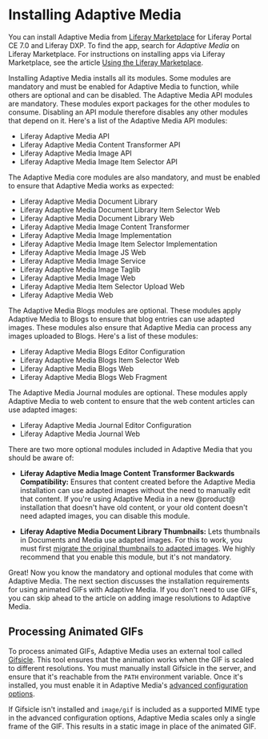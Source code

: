 # Installing Adaptive Media [](id=installing-adaptive-media)

You can install Adaptive Media from 
[Liferay Marketplace](https://web.liferay.com/marketplace) 
for Liferay Portal CE 7.0 and Liferay DXP. To find the app, search for *Adaptive 
Media* on Liferay Marketplace. For instructions on installing apps via Liferay 
Marketplace, see the article 
[Using the Liferay Marketplace](/discover/portal/-/knowledge_base/7-0/using-the-liferay-marketplace). 

Installing Adaptive Media installs all its modules. Some modules are mandatory 
and must be enabled for Adaptive Media to function, while others are optional 
and can be disabled. The Adaptive Media API modules are mandatory. These modules 
export packages for the other modules to consume. Disabling an API module 
therefore disables any other modules that depend on it. Here's a list of the 
Adaptive Media API modules: 

-   Liferay Adaptive Media API
-   Liferay Adaptive Media Content Transformer API
-   Liferay Adaptive Media Image API
-   Liferay Adaptive Media Image Item Selector API 

The Adaptive Media core modules are also mandatory, and must be enabled to 
ensure that Adaptive Media works as expected: 

-   Liferay Adaptive Media Document Library
-   Liferay Adaptive Media Document Library Item Selector Web
-   Liferay Adaptive Media Document Library Web
-   Liferay Adaptive Media Image Content Transformer
-   Liferay Adaptive Media Image Implementation
-   Liferay Adaptive Media Image Item Selector Implementation
-   Liferay Adaptive Media Image JS Web
-   Liferay Adaptive Media Image Service
-   Liferay Adaptive Media Image Taglib
-   Liferay Adaptive Media Image Web
-   Liferay Adaptive Media Item Selector Upload Web
-   Liferay Adaptive Media Web

The Adaptive Media Blogs modules are optional. These modules apply Adaptive 
Media to Blogs to ensure that blog entries can use adapted images. These modules 
also ensure that Adaptive Media can process any images uploaded to Blogs. Here's 
a list of these modules: 

-   Liferay Adaptive Media Blogs Editor Configuration
-   Liferay Adaptive Media Blogs Item Selector Web
-   Liferay Adaptive Media Blogs Web
-   Liferay Adaptive Media Blogs Web Fragment

The Adaptive Media Journal modules are optional. These modules apply Adaptive 
Media to web content to ensure that the web content articles can use adapted 
images: 

-   Liferay Adaptive Media Journal Editor Configuration
-   Liferay Adaptive Media Journal Web

There are two more optional modules included in Adaptive Media that you should 
be aware of: 

-   **Liferay Adaptive Media Image Content Transformer Backwards Compatibility:** 
    Ensures that content created before the Adaptive Media installation can use 
    adapted images without the need to manually edit that content. If you're 
    using Adaptive Media in a new @product@ installation that doesn't have old 
    content, or your old content doesn't need adapted images, you can disable 
    this module. 

-   **Liferay Adaptive Media Document Library Thumbnails:** Lets thumbnails in 
    Documents and Media use adapted images. For this to work, you must first 
    [migrate the original thumbnails to adapted images](/discover/portal/-/knowledge_base/7-0/migrating-documents-and-media-thumbnails-to-adaptive-media). 
    We highly recommend that you enable this module, but it's not mandatory. 

Great! Now you know the mandatory and optional modules that come with Adaptive 
Media. The next section discusses the installation requirements for using 
animated GIFs with Adaptive Media. If you don't need to use GIFs, you can skip 
ahead to the article on adding image resolutions to Adaptive Media. 

## Processing Animated GIFs [](id=processing-animated-gifs)

To process animated GIFs, Adaptive Media uses an external tool called 
[Gifsicle](https://www.lcdf.org/gifsicle). 
This tool ensures that the animation works when the GIF is scaled to different 
resolutions. You must manually install Gifsicle in the server, and ensure that 
it's reachable from the `PATH` environment variable. Once it's installed, you 
must enable it in Adaptive Media's 
[advanced configuration options](/discover/portal/-/knowledge_base/7-0/advanced-configuration-options). 

If Gifsicle isn't installed and `image/gif` is included as a supported MIME type 
in the advanced configuration options, Adaptive Media scales only a single frame 
of the GIF. This results in a static image in place of the animated GIF. 
